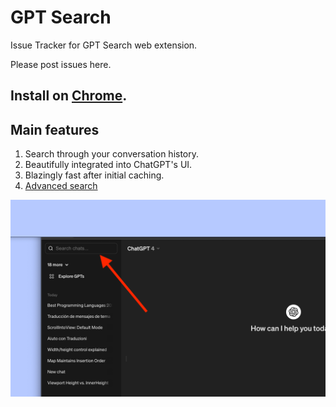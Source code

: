 # GPT Search 

Issue Tracker for GPT Search web extension.   

Please post issues here.

## Install on [Chrome](https://chromewebstore.google.com/detail/gpt-search/glhkbfoibolghhfikadjikgfmaknpelb).

## Main features
1. Search through your conversation history. 
2. Beautifully integrated into ChatGPT's UI. 
3. Blazingly fast after initial caching. 
4. [Advanced search](./advancedSearch.md)

<img src="./screenshot1.png">